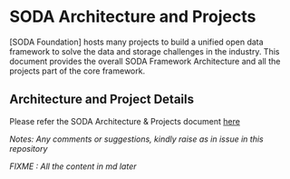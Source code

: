 # SODA Architecture and Projects

[SODA Foundation] hosts many projects to build a unified open data framework to solve the data and storage challenges in the industry.
This document provides the overall SODA Framework Architecture and all the projects part of the core framework.

## Architecture and Project Details
Please refer the SODA Architecture & Projects document [here](https://github.com/sodafoundation/design-specs/blob/master/SODAArchitectureAndProjects.pdf) 

*Notes: Any comments or suggestions, kindly raise as in issue in this repository*


*FIXME : All the content in md later*
